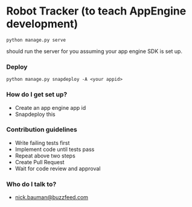 # Robot Tracker (to teach AppEngine development) #

    python manage.py serve

should run the server for you assuming your app engine SDK is set up.

### Deploy ###

    python manage.py snapdeploy -A <your appid>

### How do I get set up? ###

* Create an app engine app id
* Snapdeploy this

### Contribution guidelines ###

* Write failing tests first
* Implement code until tests pass
* Repeat above two steps
* Create Pull Request
* Wait for code review and approval

### Who do I talk to? ###

* nick.bauman@buzzfeed.com
